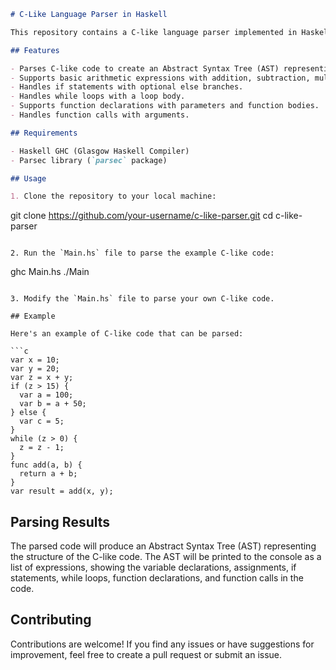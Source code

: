 ```markdown
# C-Like Language Parser in Haskell

This repository contains a C-like language parser implemented in Haskell using the Parsec library. The parser can handle a subset of the C language, including variable declarations, assignments, arithmetic expressions, if statements, while loops, function declarations, and function calls.

## Features

- Parses C-like code to create an Abstract Syntax Tree (AST) representing the program's structure.
- Supports basic arithmetic expressions with addition, subtraction, multiplication, and division.
- Handles if statements with optional else branches.
- Handles while loops with a loop body.
- Supports function declarations with parameters and function bodies.
- Handles function calls with arguments.

## Requirements

- Haskell GHC (Glasgow Haskell Compiler)
- Parsec library (`parsec` package)

## Usage

1. Clone the repository to your local machine:

```
git clone https://github.com/your-username/c-like-parser.git
cd c-like-parser
```

2. Run the `Main.hs` file to parse the example C-like code:

```
ghc Main.hs
./Main
```

3. Modify the `Main.hs` file to parse your own C-like code.

## Example

Here's an example of C-like code that can be parsed:

```c
var x = 10;
var y = 20;
var z = x + y;
if (z > 15) {
  var a = 100;
  var b = a + 50;
} else {
  var c = 5;
}
while (z > 0) {
  z = z - 1;
}
func add(a, b) {
  return a + b;
}
var result = add(x, y);
```

## Parsing Results

The parsed code will produce an Abstract Syntax Tree (AST) representing the structure of the C-like code. The AST will be printed to the console as a list of expressions, showing the variable declarations, assignments, if statements, while loops, function declarations, and function calls in the code.

## Contributing

Contributions are welcome! If you find any issues or have suggestions for improvement, feel free to create a pull request or submit an issue.
